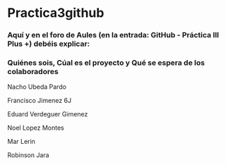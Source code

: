 # Practica3github

### Aquí y en el foro de Aules (en la entrada: GitHub - Práctica III Plus +) debéis explicar:

### Quiénes sois,  Cúal es el proyecto y Qué se espera de los colaboradores

Nacho Ubeda Pardo

Francisco Jimenez 6J

Eduard Verdeguer Gimenez 

Noel Lopez Montes

Mar Lerin

Robinson Jara 

